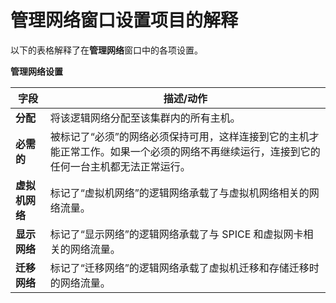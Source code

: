 # 管理网络窗口设置项目的解释

以下的表格解释了在**管理网络**窗口中的各项设置。

**管理网络设置**

|字段|描述/动作|
|----|---------|
|**分配**|将该逻辑网络分配至该集群内的所有主机。|
|**必需的**|被标记了“必须”的网络必须保持可用，这样连接到它的主机才能正常工作。如果一个必须的网络不再继续运行，连接到它的任何一台主机都无法正常运行。|
|**虚拟机网络**|标记了“虚拟机网络”的逻辑网络承载了与虚拟机网络相关的网络流量。|
|**显示网络**|标记了“显示网络”的逻辑网络承载了与 SPICE 和虚拟网卡相关的网络流量。|
|**迁移网络**|标记了“迁移网络”的逻辑网络承载了虚拟机迁移和存储迁移时的网络流量。|
